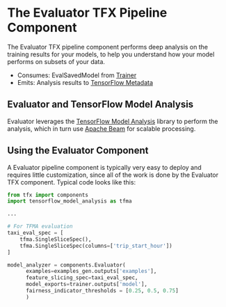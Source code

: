 # The Evaluator TFX Pipeline Component

The Evaluator TFX pipeline component performs deep analysis on the training
results for your models, to help you understand how your model performs on
subsets of your data.

*   Consumes: EvalSavedModel from [Trainer](trainer.md)
*   Emits: Analysis results to [TensorFlow Metadata](mlmd.md)

## Evaluator and TensorFlow Model Analysis

Evaluator leverages the [TensorFlow Model Analysis](tfma.md) library to perform
the analysis, which in turn use [Apache Beam](beam.md) for scalable processing.

## Using the Evaluator Component

A Evaluator pipeline component is typically very easy to deploy and requires little
customization, since all of the work is done by the Evaluator TFX component.
Typical code looks like this:

```python
from tfx import components
import tensorflow_model_analysis as tfma

...

# For TFMA evaluation
taxi_eval_spec = [
    tfma.SingleSliceSpec(),
    tfma.SingleSliceSpec(columns=['trip_start_hour'])
]

model_analyzer = components.Evaluator(
      examples=examples_gen.outputs['examples'],
      feature_slicing_spec=taxi_eval_spec,
      model_exports=trainer.outputs['model'],
      fairness_indicator_thresholds = [0.25, 0.5, 0.75]
      )
```
